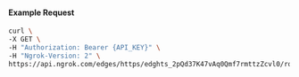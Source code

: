 <!-- Code generated for API Clients. DO NOT EDIT. -->

#### Example Request

```bash
curl \
-X GET \
-H "Authorization: Bearer {API_KEY}" \
-H "Ngrok-Version: 2" \
https://api.ngrok.com/edges/https/edghts_2pQd37K47vAq0Qmf7rmttzZcvl0/routes/edghtsrt_2pQd370aPR2l7pU0sQFvmT47TO5/traffic_policy
```

